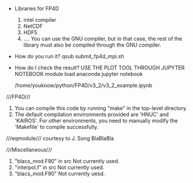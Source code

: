 - Libraries for FP4D
    1) intel compiler
    2) NetCDF
    3) HDF5
    4) ....
  You can use the GNU compiler, but in that case,
  the rest of the library must also be compiled through the GNU compiler.

- How do you run it?
   qsub submit_fp4d_mpi.sh

- How do I check the result?
    USE THE PLOT TOOL THROUGH JUPYTER NOTEBOOK
      module load anaconda
      jupyter notebook

   /home/youknow/python/FP4D/v3_2/v3_2_example.ipynb

///FP4D///
  1) You can compile this code by running "make" in the top-level directory.
  2) The default compilation environments provided are 'HNUC' and 'KAIROS'.
     For other environments, you need to manually modify the 'Makefile'
     to compile successfully.

///eqmodule/// courtesy to J. Song
  BlaBlaBla

///Miscellaneous///
  1) "blacs_mod.F90" in src
    Not currently used.
  2) "interpol.f" in src
    Not currently used.
  3) "blacs_mod.F90"
    Not currently uesd.

